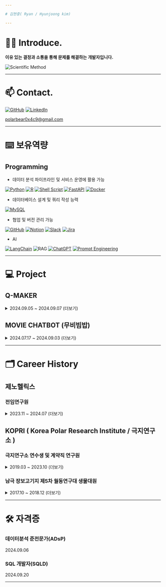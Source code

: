 ```yaml
---

# 김현중( Ryan / Hyunjoong kim)

---
```

# 👨‍💻 Introduce.

**이유 있는 결정과 소통을 통해 문제를 해결하는 개발자입니다.** 

![Scientific Method](https://img.shields.io/badge/I%20%E2%9D%A4%EF%B8%8F%20the%20Scientific%20Method-2D9BF0?style=for-the-badge)

---

# 📫 Contact.

[<img alt="GitHub" src ="https://img.shields.io/badge/GitHub-181717.svg?&style=for-the-badge&logo=GitHub&logoColor=white"/>](https://github.com/KHyunJoong?tab=overview&from=2024-09-01&to=2024-09-30)
[<img alt="LinkedIn" src="https://img.shields.io/badge/LinkedIn-0A66C2?style=for-the-badge&logo=LinkedIn&logoColor=white"/>](https://www.linkedin.com/in/hyunjoongkim-polarbear0x4c9)

[polarbear0x4c9@gmail.com](mailto:polarbear0x4c9@gmail.com)

---
# ⌨️ 보유역량

## Programming
- 데이터 분석 파이프라인 및 서비스 운영에 활용 가능

[<img alt="Python" src="https://img.shields.io/badge/Python-3776AB?style=for-the-badge&logo=Python&logoColor=white"/>](https://www.python.org/) 
[<img alt="R" src="https://img.shields.io/badge/R-276DC3?style=for-the-badge&logo=R&logoColor=white"/>](https://www.r-project.org/) 
[<img alt="Shell Script" src="https://img.shields.io/badge/Shell_Script-4EAA25?style=for-the-badge&logo=GNU-Bash&logoColor=white"/>](https://www.gnu.org/software/bash/) 
[<img alt="FastAPI" src="https://img.shields.io/badge/FastAPI-009688?style=for-the-badge&logo=FastAPI&logoColor=white"/>](https://fastapi.tiangolo.com/) 
[<img alt="Docker" src="https://img.shields.io/badge/Docker-2496ED?style=for-the-badge&logo=Docker&logoColor=white"/>](https://www.docker.com/) 

- 데이터베이스 설계 및 쿼리 작성 능력 

[<img alt="MySQL" src="https://img.shields.io/badge/MySQL-4479A1?style=for-the-badge&logo=MySQL&logoColor=white"/>](https://www.mysql.com/) 

- 협업 및 버전 관리 가능

[<img alt="GitHub" src="https://img.shields.io/badge/GitHub-181717?style=for-the-badge&logo=GitHub&logoColor=white"/>](https://github.com/) 
[<img alt="Notion" src="https://img.shields.io/badge/Notion-000000?style=for-the-badge&logo=Notion&logoColor=white"/>](https://www.notion.so/) 
[<img alt="Slack" src="https://img.shields.io/badge/Slack-4A154B?style=for-the-badge&logo=Slack&logoColor=white"/>](https://slack.com/) 
[<img alt="Jira" src="https://img.shields.io/badge/Jira-0052CC?style=for-the-badge&logo=Jira&logoColor=white"/>](https://www.atlassian.com/software/jira)

- AI

[<img alt="LangChain" src="https://img.shields.io/badge/LangChain-0B0B45?style=for-the-badge&logo=LangChain&logoColor=white"/>](https://www.langchain.com/)
![RAG](https://img.shields.io/badge/RAG-4A90E2?style=for-the-badge&logo=Read-The-Docs&logoColor=white)
[<img alt="ChatGPT" src="https://img.shields.io/badge/ChatGPT-00A67E?style=for-the-badge&logo=OpenAI&logoColor=white"/>](https://openai.com/chatgpt)
[<img alt="Prompt Engineering" src="https://img.shields.io/badge/Prompt%20Engineering-412991?style=for-the-badge&logo=OpenAI&logoColor=white"/>](https://openai.com/)



---
# 💻 Project

## Q-MAKER
<details>
<summary> 2024.09.05 ~ 2024.09.07 (더보기)</summary>

**KakaoTechBootcamp Hackathon 프로젝트**
- 팀 구성: 6명 (풀스택 2명, 클라우드 2명, AI 2명)
- GitHub 링크: [KTB-19/Q-Maker](https://github.com/KTB-19/qmaker)
- 프로젝트 소개: 맞춤형 문제 생성
  - 문장을 기반으로 단원 분리, 문제 생성 및 원문 해설 제공
- 주요 업무: AI서버 설계, 자연어 처리(NLP), 문제 생성
    - 사용자에게 문제를 제시하고 약점을 분석하여 보완
    - 사용자에게 원문 해설을 제공하여 hallucination 검토
- 주요 기술 스택:  Python, ChatGPT API , Fast API , LangChain

</details>


## MOVIE CHATBOT (무비빔밥)
<details>
<summary> 2024.07.17 ~ 2024.09.03 (더보기) </summary>

**KakaoTechBootcamp 프로젝트**
- 팀 구성: 6명 (풀스택 2명, 클라우드 2명, AI 2명)
- GitHub 링크: [KTB-19/Movie_Chatbot](https://github.com/KTB-19/movie_chatbot)
- 프로젝트 소개: 영화관 추천 챗봇 서비스 
  - 사용자의 입력을 기반으로 영화 상영 정보를 제공
- 주요 업무: Entity 추출, RAG구축, LLM 응답 정형화
  - Semantic Search 및 Levenshtein distance 기반 RAG 구축
- 주요 기술 스택: Python, RAG, ChatGPT API, LangChain, FAISS, KoBERT

</details>

---
# 🗂️ Career History


## 제노헬릭스

### 전임연구원

<details>
<summary> 2023.11 ~ 2024.07 (더보기) </summary>

- sRNA-seq 분석을 위한 파이프라인 구축 및 유지 보수
- Viridiplantae Genome 기반 머신러닝 모델을 활용하여 Genome 없는 생물의 miRNA profiling
- DTC 분석 및 30건 이상의 샘플 분석 수행
</details>

## KOPRI \( Korea Polar Research Institute / 극지연구소 )

### 극지연구소 연수생 및 계약직 연구원


<details>
<summary> 2019.03 ~ 2023.10 (더보기) </summary>


- 극지 미세조류의 miRNA 분석 및 유전자 편집 기술 개발
- 극지 외래종 탐지 및 침입 경로 분석
- 온난화에 따른 극지 생물 적응 연구 및 생태 조사
- CV기술을 활용한 남극 수중 종 분류 참여
- Linux, Python, R을 사용한 데이터 분석 및 연구 수행

</details>

### 남극 장보고기지 제5차 월동연구대 생물대원

<details>
<summary> 2017.10 ~ 2018.12 (더보기) </summary>

- 극지 외래종 침입 조사 및 과제 참여
- 남극 기지 주변 환경 오염 요인 모니터링 및 분석
- 기지 운영 관련 환경 모니터링 및 외래종 확인 작업
- 팀과 협업하여 수질 문제 해결 및 60% 이상 개선

</details>

---

# 🛠 자격증


### 데이터분석 준전문가(ADsP)

2024.09.06

### SQL 개발자(SQLD)

2024.09.20

---





<!--
**KHyunJoong/KHyunjoong** is a ✨ _special_ ✨ repository because its `README.md` (this file) appears on your GitHub profile.

Here are some ideas to get you started:

- 🔭 I’m currently working on ...
- 🌱 I’m currently learning ...
- 👯 I’m looking to collaborate on ...
- 🤔 I’m looking for help with ...
- 💬 Ask me about ...
- 📫 How to reach me: ...
- 😄 Pronouns: ...
- ⚡ Fun fact: ...
-->
